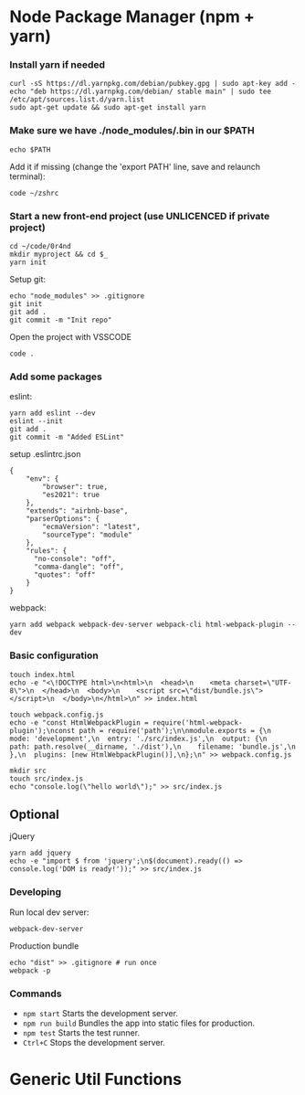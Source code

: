 # Node Package Manager (npm + yarn)

### Install yarn if needed
```
curl -sS https://dl.yarnpkg.com/debian/pubkey.gpg | sudo apt-key add -
echo "deb https://dl.yarnpkg.com/debian/ stable main" | sudo tee /etc/apt/sources.list.d/yarn.list
sudo apt-get update && sudo apt-get install yarn
```

### Make sure we have ./node_modules/.bin in our $PATH
```
echo $PATH
```
Add it if missing (change the 'export PATH' line, save and relaunch terminal):
```
code ~/zshrc
```

### Start a new front-end project (use UNLICENCED if private project)
```
cd ~/code/0r4nd
mkdir myproject && cd $_
yarn init
```
Setup git:
```
echo "node_modules" >> .gitignore
git init
git add .
git commit -m "Init repo"
```
Open the project with VSSCODE
```
code .
```

### Add some packages

eslint:
```
yarn add eslint --dev
eslint --init
git add .
git commit -m "Added ESLint"
```
setup .eslintrc.json
```
{
    "env": {
        "browser": true,
        "es2021": true
    },
    "extends": "airbnb-base",
    "parserOptions": {
        "ecmaVersion": "latest",
        "sourceType": "module"
    },
    "rules": {
      "no-console": "off",
      "comma-dangle": "off",
      "quotes": "off"
    }
}
```

webpack:
```
yarn add webpack webpack-dev-server webpack-cli html-webpack-plugin --dev
```

### Basic configuration
```
touch index.html
echo -e "<\!DOCTYPE html>\n<html>\n  <head>\n    <meta charset=\"UTF-8\">\n  </head>\n  <body>\n    <script src=\"dist/bundle.js\"></script>\n  </body>\n</html>\n" >> index.html

touch webpack.config.js
echo -e "const HtmlWebpackPlugin = require('html-webpack-plugin');\nconst path = require('path');\n\nmodule.exports = {\n  mode: 'development',\n  entry: './src/index.js',\n  output: {\n    path: path.resolve(__dirname, './dist'),\n    filename: 'bundle.js',\n  },\n  plugins: [new HtmlWebpackPlugin()],\n};\n" >> webpack.config.js

mkdir src
touch src/index.js
echo "console.log(\"hello world\");" >> src/index.js
```

## Optional

jQuery
```
yarn add jquery
echo -e "import $ from 'jquery';\n$(document).ready(() => console.log('DOM is ready!'));" >> src/index.js
```


### Developing

Run local dev server:
```
webpack-dev-server
```

Production bundle
```
echo "dist" >> .gitignore # run once
webpack -p
```


### Commands
- ```npm start``` Starts the development server.
- ```npm run build``` Bundles the app into static files for production.
- ```npm test``` Starts the test runner.
- ```Ctrl+C``` Stops the development server.

# Generic Util Functions
